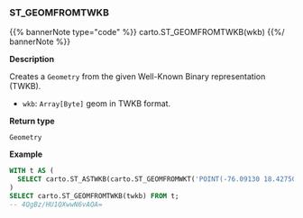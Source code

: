 ### ST_GEOMFROMTWKB

{{% bannerNote type="code" %}}
carto.ST_GEOMFROMTWKB(wkb)
{{%/ bannerNote %}}

**Description**

Creates a `Geometry` from the given Well-Known Binary representation (TWKB).

* `wkb`: `Array[Byte]` geom in TWKB format.

**Return type**

`Geometry`

**Example**

```sql
WITH t AS (
  SELECT carto.ST_ASTWKB(carto.ST_GEOMFROMWKT('POINT(-76.09130 18.42750)')) AS twkb
)
SELECT carto.ST_GEOMFROMTWKB(twkb) FROM t;
-- 4QgBz/HU1QXwwN6vAQA=
```